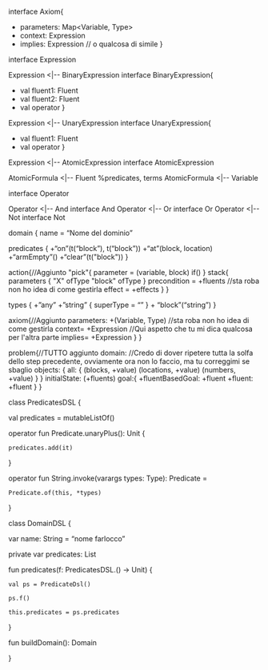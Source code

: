 
interface Axiom{
  + parameters: Map<Variable, Type>
  + context: Expression
  + implies: Expression // o qualcosa di simile
}

interface Expression

Expression <|-- BinaryExpression
interface BinaryExpression{
  + val fluent1: Fluent
  + val fluent2: Fluent
  + val operator
}

Expression <|-- UnaryExpression
interface UnaryExpression{
  + val fluent1: Fluent
  + val operator
}

Expression <|-- AtomicExpression
interface AtomicExpression

AtomicFormula  <|-- Fluent %predicates, terms
AtomicFormula  <|-- Variable

interface Operator

Operator  <|-- And
interface And
Operator  <|-- Or
interface Or
Operator  <|-- Not
interface Not




domain {
  name = “Nome del dominio”

  predicates {
    +“on”(t(“block”), t(“block”))
    +“at”(block, location)
    +“armEmpty”()
    +“clear”(t("block"))
  }

  action{//Aggiunto
    "pick"{
      parameter = (variable, block)
      if()
    }
    stack{
      parameters {
        "X" ofType "block"
        <variable> ofType <type>
      }
      precondition = +fluents //sta roba non ho idea di come gestirla
      effect = +effects
    }
  }

  types {
    +”any”
    +”string” {
      superType = “”
    }
    + “block”(“string”)
  }

  axiom{//Aggiunto
  parameters: +(Variable, Type) //sta roba non ho idea di come gestirla
  context= +Expression //Qui aspetto che tu mi dica qualcosa per l'altra parte
  implies= +Expression
  }
}

problem{//TUTTO aggiunto
 domain: //Credo di dover ripetere tutta la solfa dello step precedente, ovviamente ora non lo faccio, ma tu correggimi se sbaglio
 objects: {
    all: {
      (blocks, +value)
      (locations, +value)
      (numbers, +value)
    }
 }
 initialState: (+fluents)
 goal:{
  +fluentBasedGoal: +fluent
  +fluent: +fluent
 }
}



class PredicatesDSL {

val predicates = mutableListOf<Predicate>()



  operator fun Predicate.unaryPlus(): Unit {

    predicates.add(it)

  }



  operator fun String.invoke(varargs types: Type): Predicate =

    Predicate.of(this, *types)

}



class DomainDSL {

  var name: String = “nome farlocco”

  private var predicates: List<Predicate>



  fun predicates(f: PredicatesDSL.() -> Unit) {

    val ps = PredicateDsl()

    ps.f()

    this.predicates = ps.predicates

  }



  fun buildDomain(): Domain

}

